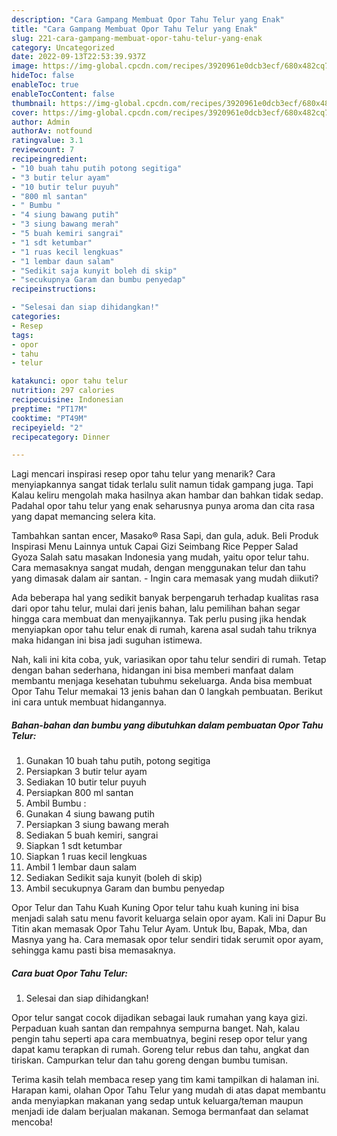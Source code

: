 ```yaml
---
description: "Cara Gampang Membuat Opor Tahu Telur yang Enak"
title: "Cara Gampang Membuat Opor Tahu Telur yang Enak"
slug: 221-cara-gampang-membuat-opor-tahu-telur-yang-enak
category: Uncategorized
date: 2022-09-13T22:53:39.937Z
image: https://img-global.cpcdn.com/recipes/3920961e0dcb3ecf/680x482cq70/opor-tahu-telur-foto-resep-utama.jpg
hideToc: false
enableToc: true
enableTocContent: false
thumbnail: https://img-global.cpcdn.com/recipes/3920961e0dcb3ecf/680x482cq70/opor-tahu-telur-foto-resep-utama.jpg
cover: https://img-global.cpcdn.com/recipes/3920961e0dcb3ecf/680x482cq70/opor-tahu-telur-foto-resep-utama.jpg
author: Admin
authorAv: notfound
ratingvalue: 3.1
reviewcount: 7
recipeingredient:
- "10 buah tahu putih potong segitiga"
- "3 butir telur ayam"
- "10 butir telur puyuh"
- "800 ml santan"
- " Bumbu "
- "4 siung bawang putih"
- "3 siung bawang merah"
- "5 buah kemiri sangrai"
- "1 sdt ketumbar"
- "1 ruas kecil lengkuas"
- "1 lembar daun salam"
- "Sedikit saja kunyit boleh di skip"
- "secukupnya Garam dan bumbu penyedap"
recipeinstructions:

- "Selesai dan siap dihidangkan!"
categories:
- Resep
tags:
- opor
- tahu
- telur

katakunci: opor tahu telur 
nutrition: 297 calories
recipecuisine: Indonesian
preptime: "PT17M"
cooktime: "PT49M"
recipeyield: "2"
recipecategory: Dinner

---
```



Lagi mencari inspirasi resep opor tahu telur yang menarik? Cara menyiapkannya sangat tidak terlalu sulit namun tidak gampang juga. Tapi Kalau keliru mengolah maka hasilnya akan hambar dan bahkan tidak sedap. Padahal opor tahu telur yang enak seharusnya punya aroma dan cita rasa yang dapat memancing selera kita.


Tambahkan santan encer, Masako® Rasa Sapi, dan gula, aduk. Beli Produk Inspirasi Menu Lainnya untuk Capai Gizi Seimbang Rice Pepper Salad Gyoza Salah satu masakan Indonesia yang mudah, yaitu opor telur tahu. Cara memasaknya sangat mudah, dengan menggunakan telur dan tahu yang dimasak dalam air santan. - Ingin cara memasak yang mudah diikuti?

Ada beberapa hal yang sedikit banyak berpengaruh terhadap kualitas rasa dari opor tahu telur, mulai dari jenis bahan, lalu pemilihan bahan segar hingga cara membuat dan menyajikannya. Tak perlu pusing jika hendak menyiapkan opor tahu telur enak di rumah, karena asal sudah tahu triknya maka hidangan ini bisa jadi suguhan istimewa.


Nah, kali ini kita coba, yuk, variasikan opor tahu telur sendiri di rumah. Tetap dengan bahan sederhana, hidangan ini bisa memberi manfaat dalam membantu menjaga kesehatan tubuhmu sekeluarga. Anda bisa membuat Opor Tahu Telur memakai 13 jenis bahan dan 0 langkah pembuatan. Berikut ini cara untuk membuat hidangannya.

<!--inarticleads1-->

##### Bahan-bahan dan bumbu yang dibutuhkan dalam pembuatan Opor Tahu Telur:

1. Gunakan 10 buah tahu putih, potong segitiga
1. Persiapkan 3 butir telur ayam
1. Sediakan 10 butir telur puyuh
1. Persiapkan 800 ml santan
1. Ambil  Bumbu :
1. Gunakan 4 siung bawang putih
1. Persiapkan 3 siung bawang merah
1. Sediakan 5 buah kemiri, sangrai
1. Siapkan 1 sdt ketumbar
1. Siapkan 1 ruas kecil lengkuas
1. Ambil 1 lembar daun salam
1. Sediakan Sedikit saja kunyit (boleh di skip)
1. Ambil secukupnya Garam dan bumbu penyedap


Opor Telur dan Tahu Kuah Kuning Opor telur tahu kuah kuning ini bisa menjadi salah satu menu favorit keluarga selain opor ayam. Kali ini Dapur Bu Titin akan memasak Opor Tahu Telur Ayam. Untuk Ibu, Bapak, Mba, dan Masnya yang ha. Cara memasak opor telur sendiri tidak serumit opor ayam, sehingga kamu pasti bisa memasaknya. 

<!--inarticleads2-->

##### Cara buat Opor Tahu Telur:


1. Selesai dan siap dihidangkan!

Opor telur sangat cocok dijadikan sebagai lauk rumahan yang kaya gizi. Perpaduan kuah santan dan rempahnya sempurna banget. Nah, kalau pengin tahu seperti apa cara membuatnya, begini resep opor telur yang dapat kamu terapkan di rumah. Goreng telur rebus dan tahu, angkat dan tiriskan. Campurkan telur dan tahu goreng dengan bumbu tumisan. 

Terima kasih telah membaca resep yang tim kami tampilkan di halaman ini. Harapan kami, olahan Opor Tahu Telur yang mudah di atas dapat membantu anda menyiapkan makanan yang sedap untuk keluarga/teman maupun menjadi ide dalam berjualan makanan. Semoga bermanfaat dan selamat mencoba!
